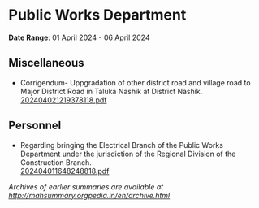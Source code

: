 # Public Works Department

**Date Range**: 01 April 2024 - 06 April 2024


## Miscellaneous
- Corrigendum- Uppgradation of other district road and village road to Major District Road in Taluka Nashik at District Nashik.\
  [202404021219378118.pdf](https://gr.maharashtra.gov.in/Site/Upload/Government%20Resolutions/English/202404021219378118.pdf)

## Personnel
- Regarding bringing the Electrical Branch of the Public Works Department under the jurisdiction of the Regional Division of the Construction Branch.\
  [202404011648248818.pdf](https://gr.maharashtra.gov.in/Site/Upload/Government%20Resolutions/English/202404011648248818..pdf)


*Archives of earlier summaries are available at http://mahsummary.orgpedia.in/en/archive.html*